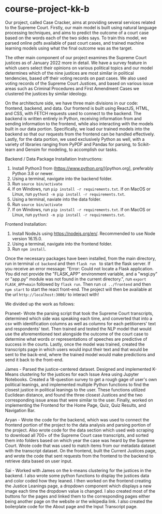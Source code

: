 # course-project-kk-b

Our project, called Case Cracker, aims at providing several services related to the Supreme Court. Firstly, our main model is built using natural language processing techniques, and aims to predict the outcome of a court case based on the words each of the two sides says. To train this model, we parsed online pdfs available of past court cases, and trained machine learning models using what the final outcome was as the target. 

The other main component of our project examines the Supreme Court justices as of January 2022 more in detail. We have a survey feature in which users select their opinions on various political topics and our model determines which of the nine justices are most similar in political tendencies, based off their voting records on past cases. We also used voting records of the Supreme Court Justices, and based on various issue areas such as Criminal Procedures and First Amendment Cases we clustered the justices by similar ideology.

On the architecture side, we have three main divisions in our code: frontend, backend, and data. Our frontend is built using ReactJS, HTML, and CSS, with FETCH requests used to connect to the backend. The backend is written entirely in Python, receiving information from and sending information to the frontend, while also interacting with the models built in our data portion. Specifically, we load our trained models into the backend so that our requests from the frontend can be handled effectively. Lastly, for the data portion, we used exclusively Python as well, with a variety of libraries ranging from PyPDF and Pandas for parsing, to Scikit-learn and Gensim for modeling, to accomplish our tasks.


Backend / Data Package Installation Instructions:
1. Install Python3 from (https://www.python.org/)[python.org], preferably Python 3.8 or newer.
2. Using a terminal, navigate into the backend folder.
3. Run `source bin/activate`
4. If on Windows, run `pip install -r requirements.txt`. If on MacOS or Linux, run `python3 -m pip install -r requirements.txt`.
5. Using a terminal, naviate into the data folder.
6. Run `source bin/activate`
7. If on Windows, run `pip install -r requirements.txt`. If on MacOS or Linux, run `python3 -m pip install -r requirements.txt`.

Frontend Installation:
1. Install NodeJs using https://nodejs.org/en/. Recommended to use Node version 16.15.0.
2. Using a terminal, navigate into the frontend folder.
3. Run `npm install`.

Once the necessary packages have been installed, from the main directory, run in terminal `cd backend` and then `flask run ` to start the flask server. If you receive an error
message: "Error: Could not locate a Flask application. You did not provide the "FLASK_APP" environment variable, and a "wsgi.py" or "app.py" module was not found in the current directory.", run `export FLASK_APP=main` followed by `flask run`. 
Then run `cd ../frontend` and then `npm start` to start the react front-end. The project will then be available at the url `http://localhost:3000/` to interact with!

We divided up the work as follows:

Praneet- Wrote the parsing script that took the Supreme Court transcripts, determined which side was speaking each time, and converted that into a csv with identification columns as well as columns for each petitioners' text and respondents' text. Then trained and tested the NLP model that would use the aforementioned text alongside the outcome of the court case to determine what words or representations of speeches are predictive of success in the courts. Lastly, once the model was trained, created the transcripts page in which users would input their text and that would be sent to the back-end, where the trained model would make predictions and send it back to the front-end.

James - Parsed the justice-centered dataset. Designed and implemented K-Means clustering for the justices for each Issue Area using Jupyter Notebooks. Created a 18-question survey to get a rough gage of user's own political leanings, and implemented multiple Python functions to find the closest justice in political leanings to the user. These functions utilized Euclidean distance, and found the three closest Justices and the two corresponding issue areas that were similar to the user. Finally, worked on implementing the Frontend for the Home Page, Quiz, Quiz Results, and Navigation Bar. 

Aryan - Wrote the code for the backend, which was used to connect the frontend portion of the project to the data analysis and parsing portion of the project. Also wrote code for the data section which used web scraping to download all 700+ of the Supreme Court case transcripts, and sorted them into folders based on which year the case was heard by the Supreme Court. Wrote code that was used to match items from our metadata dataset with the transcript dataset. On the frontend, built the Current Justices page, and wrote the code that sent requests from the frontend to the backend to retrieve data based on user input.

Sai - Worked with James on the k-means clustering for the justices in the backend. I also wrote some python functions to display the justices data and color coded how they leaned. I then worked on the frontend creating the Justice Leanings page, a dropdown component which displays a new image each time the dropdown value is changed. I also created most of the buttons for the pages and linked them to the corresponding pages either being another page on the website or the wikipedia link. I also created the boilerplate code for the About page and the Input Transcript page.
